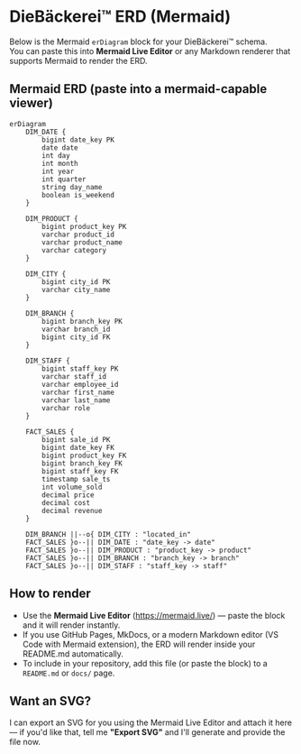 # DieBäckerei™ ERD (Mermaid)

Below is the Mermaid `erDiagram` block for your DieBäckerei™ schema.  
You can paste this into **Mermaid Live Editor** or any Markdown renderer that supports Mermaid to render the ERD.

## Mermaid ERD (paste into a mermaid-capable viewer)

```mermaid
erDiagram
    DIM_DATE {
        bigint date_key PK
        date date
        int day
        int month
        int year
        int quarter
        string day_name
        boolean is_weekend
    }

    DIM_PRODUCT {
        bigint product_key PK
        varchar product_id
        varchar product_name
        varchar category
    }

    DIM_CITY {
        bigint city_id PK
        varchar city_name
    }

    DIM_BRANCH {
        bigint branch_key PK
        varchar branch_id
        bigint city_id FK
    }

    DIM_STAFF {
        bigint staff_key PK
        varchar staff_id
        varchar employee_id
        varchar first_name
        varchar last_name
        varchar role
    }

    FACT_SALES {
        bigint sale_id PK
        bigint date_key FK
        bigint product_key FK
        bigint branch_key FK
        bigint staff_key FK
        timestamp sale_ts
        int volume_sold
        decimal price
        decimal cost
        decimal revenue
    }

    DIM_BRANCH ||--o{ DIM_CITY : "located_in"
    FACT_SALES }o--|| DIM_DATE : "date_key -> date"
    FACT_SALES }o--|| DIM_PRODUCT : "product_key -> product"
    FACT_SALES }o--|| DIM_BRANCH : "branch_key -> branch"
    FACT_SALES }o--|| DIM_STAFF : "staff_key -> staff"
```

## How to render
- Use the **Mermaid Live Editor** (https://mermaid.live/) — paste the block and it will render instantly.
- If you use GitHub Pages, MkDocs, or a modern Markdown editor (VS Code with Mermaid extension), the ERD will render inside your README.md automatically.
- To include in your repository, add this file (or paste the block) to a `README.md` or `docs/` page.

## Want an SVG?
I can export an SVG for you using the Mermaid Live Editor and attach it here — if you'd like that, tell me **"Export SVG"** and I'll generate and provide the file now.
